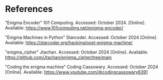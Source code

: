 # References

"Enigma Encoder" 101 Computing. Accessed: October 2024. [Online]. Available: https://www.101computing.net/enigma-encoder/

"Enigma Machines in Python" Starcoder. Accessed: October 2024 [Online]. Available: https://starcoder.org/hacking/post-enigma-machine/

"enigma_cipher" Jtachan. Accessed: October 2024 [Online]. Available: https://github.com/Jtachan/enigma_cipher/tree/main

"Coding the enigma machine" Coding Cassowary. Accessed: October 2024 [Online]. Available: https://www.youtube.com/@codingcassowary6391